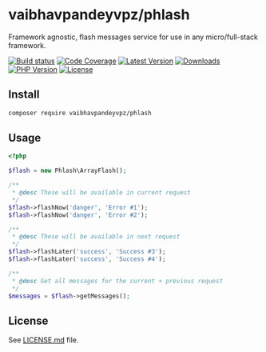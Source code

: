# vaibhavpandeyvpz/phlash
Framework agnostic, flash messages service for use in any micro/full-stack framework.

[![Build status][build-status-image]][build-status-url]
[![Code Coverage][code-coverage-image]][code-coverage-url]
[![Latest Version][latest-version-image]][latest-version-url]
[![Downloads][downloads-image]][downloads-url]
[![PHP Version][php-version-image]][php-version-url]
[![License][license-image]](LICENSE.md)

Install
-------
```bash
composer require vaibhavpandeyvpz/phlash
```

Usage
-----
```php
<?php

$flash = new Phlash\ArrayFlash();

/**
 * @desc These will be available in current request
 */
$flash->flashNow('danger', 'Error #1');
$flash->flashNow('danger', 'Error #2');

/**
 * @desc These will be available in next request
 */
$flash->flashLater('success', 'Success #3');
$flash->flashLater('success', 'Success #4');

/**
 * @desc Get all messages for the current + previous request
 */
$messages = $flash->getMessages();
```

License
-------
See [LICENSE.md](LICENSE.md) file.

[build-status-image]: https://img.shields.io/travis/vaibhavpandeyvpz/phlash.svg?style=flat-square
[build-status-url]: https://travis-ci.org/vaibhavpandeyvpz/phlash
[code-coverage-image]: https://img.shields.io/codecov/c/github/vaibhavpandeyvpz/phlash.svg?style=flat-square
[code-coverage-url]: https://codecov.io/gh/vaibhavpandeyvpz/phlash
[latest-version-image]: https://img.shields.io/github/release/vaibhavpandeyvpz/phlash.svg?style=flat-square
[latest-version-url]: https://github.com/vaibhavpandeyvpz/phlash/releases
[downloads-image]: https://img.shields.io/packagist/dt/vaibhavpandeyvpz/phlash.svg?style=flat-square
[downloads-url]: https://packagist.org/packages/vaibhavpandeyvpz/phlash
[php-version-image]: http://img.shields.io/badge/php-5.3+-8892be.svg?style=flat-square
[php-version-url]: https://packagist.org/packages/vaibhavpandeyvpz/phlash
[license-image]: https://img.shields.io/badge/license-MIT-brightgreen.svg?style=flat-square

